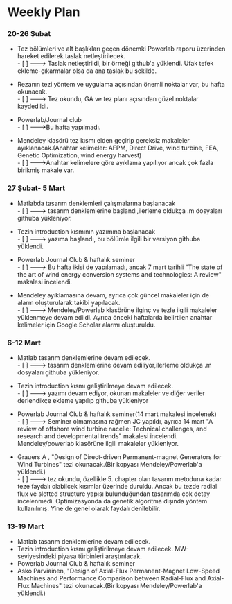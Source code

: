 # Weekly Plan

### 20-26 Şubat

* Tez bölümleri ve alt başlıkları  geçen dönemki Powerlab raporu üzerinden hareket edilerek taslak netleştirilecek.
<br/> - [ ] ---> Taslak netleştirildi, bir örneği github'a yüklendi. Ufak tefek ekleme-çıkarmalar olsa da ana taslak bu şekilde.

* Rezanın tezi yöntem ve uygulama açısından önemli noktalar var, bu hafta okunacak.
<br/> - [ ] ---> Tez okundu, GA ve tez planı açısından güzel noktalar kaydedildi.

* Powerlab/Journal club
<br/> - [ ] --->Bu hafta yapılmadı.

* Mendeley klasörü tez kısmı elden geçirip gereksiz makaleler ayıklanacak.(Anahtar kelimeler: AFPM, Direct Drive, wind turbine, FEA, Genetic Optimization, wind energy harvest)
<br/> - [ ] --->Anahtar kelimelere göre ayıklama yapılıyor ancak çok fazla birikmiş makale var.


### 27 Şubat- 5 Mart

* Matlabda tasarım denklemleri çalışmalarına başlanacak
<br/> - [ ] ---> tasarım denklemlerine başlandı,ilerleme oldukça .m dosyaları githuba yükleniyor.

* Tezin introduction kısmının yazımına başlanacak
<br/> - [ ] ---> yazıma başlandı, bu bölümle ilgili bir versiyon githuba yüklendi.

* Powerlab Journal Club & haftalık seminer
<br/> - [ ] ---> Bu hafta ikisi de yapılamadı, ancak 7 mart tarihli "The state of the art of wind energy conversion systems and technologies: A review" makalesi incelendi.

* Mendeley ayıklamasına devam, ayrıca çok güncel makaleler için de alarm oluşturularak takibi yapılacak.
<br/> - [ ] ---> Mendeley/Powerlab klasörüne ilginç ve tezle ilgili makaleler yüklenmeye devam edildi. Ayrıca önceki haftalarda belirtilen anahtar kelimeler için Google Scholar alarmı oluşturuldu. 


### 6-12 Mart

* Matlab tasarım denklemlerine devam edilecek.
<br/> - [ ] ---> tasarım denklemlerine devam ediliyor,ilerleme oldukça .m dosyaları githuba yükleniyor.

* Tezin introduction kısmı geliştirilmeye devam edilecek.
<br/> - [ ] ---> yazımı devam ediyor, okunan makaleler ve diğer veriler derlendikçe ekleme yapılıp githuba yükleniyor

* Powerlab Journal Club & haftalık seminer(14 mart makalesi incelenek)
<br/> - [ ] ---> Seminer olmamasına rağmen JC yapıldı, ayrıca 14 mart "A review of offshore wind turbine nacelle: Technical challenges, and research and developmental trends" makalesi incelendi. Mendeley/powerlab klasörüne ilgili makaleler yükleniyor.

* Grauers A , "Design of Direct-driven Permanent-magnet Generators for Wind Turbines" tezi okunacak.(Bir kopyası Mendeley/Powerlab'a yüklendi.)
<br/> - [ ] ---> tez okundu, özellikle 5. chapter olan tasarım metoduna kadar teze faydalı olabilcek kısımlar üzerinde duruldu. Ancak bu tezde radial flux ve slotted structure yapısı bulunduğundan tasarımda çok detay incelenmedi. Optimizasyonda da genetik algoritma dışında yöntem kullanılmış. Yine de genel olarak faydalı denilebilir.

### 13-19 Mart

* Matlab tasarım denklemlerine devam edilecek.
* Tezin introduction kısmı geliştirilmeye devam edilecek. MW-seviyesindeki piyasa türbinleri araştırılacak.
* Powerlab Journal Club & haftalık seminer
* Asko Parviainen, "Design of Axial-Flux Permanent-Magnet Low-Speed Machines and Performance Comparison between Radial-Flux and Axial-Flux Machines" tezi okunacak.(Bir kopyası Mendeley/Powerlab'a yüklendi.)


